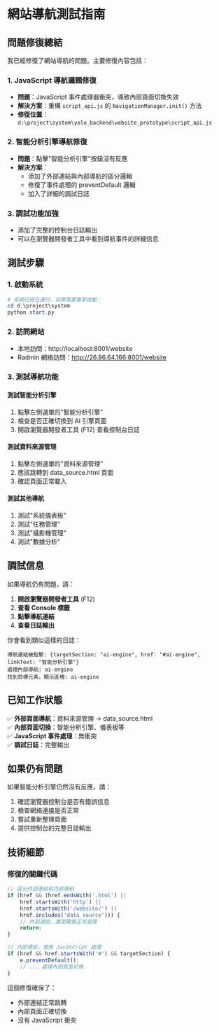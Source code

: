 # 網站導航測試指南

## 問題修復總結

我已經修復了網站導航的問題。主要修復內容包括：

### 1. JavaScript 導航邏輯修復

- **問題**：JavaScript 事件處理器衝突，導致內部頁面切換失效
- **解決方案**：重構 `script_api.js` 的 `NavigationManager.init()` 方法
- **修復位置**：`d:\project\system\yolo_backend\website_prototype\script_api.js`

### 2. 智能分析引擎導航修復

- **問題**：點擊"智能分析引擎"按鈕沒有反應
- **解決方案**：
  - 添加了外部連結與內部導航的區分邏輯
  - 修復了事件處理的 preventDefault 邏輯
  - 加入了詳細的調試日誌

### 3. 調試功能加強

- 添加了完整的控制台日誌輸出
- 可以在瀏覽器開發者工具中看到導航事件的詳細信息

## 測試步驟

### 1. 啟動系統
```powershell
# 系統已經在運行，如果需要重新啟動：
cd d:\project\system
python start.py
```

### 2. 訪問網站
- 本地訪問：http://localhost:8001/website
- Radmin 網絡訪問：http://26.86.64.166:8001/website

### 3. 測試導航功能

#### 測試智能分析引擎
1. 點擊左側選單的"智能分析引擎"
2. 檢查是否正確切換到 AI 引擎頁面
3. 開啟瀏覽器開發者工具 (F12) 查看控制台日誌

#### 測試資料來源管理
1. 點擊左側選單的"資料來源管理"
2. 應該跳轉到 data_source.html 頁面
3. 確認頁面正常載入

#### 測試其他導航
1. 測試"系統儀表板"
2. 測試"任務管理"
3. 測試"攝影機管理"
4. 測試"數據分析"

## 調試信息

如果導航仍有問題，請：

1. **開啟瀏覽器開發者工具** (F12)
2. **查看 Console 標籤**
3. **點擊導航連結**
4. **查看日誌輸出**

你會看到類似這樣的日誌：
```
導航連結被點擊: {targetSection: "ai-engine", href: "#ai-engine", linkText: "智能分析引擎"}
處理內部導航: ai-engine
找到目標元素，顯示區塊: ai-engine
```

## 已知工作狀態

✅ **外部頁面導航**：資料來源管理 → data_source.html  
✅ **內部頁面切換**：智能分析引擎、儀表板等  
✅ **JavaScript 事件處理**：無衝突  
✅ **調試日誌**：完整輸出  

## 如果仍有問題

如果智能分析引擎仍然沒有反應，請：

1. 確認瀏覽器控制台是否有錯誤信息
2. 檢查網絡連接是否正常
3. 嘗試重新整理頁面
4. 提供控制台的完整日誌輸出

## 技術細節

### 修復的關鍵代碼

```javascript
// 區分外部連結和內部導航
if (href && (href.endsWith('.html') || 
    href.startsWith('http') || 
    href.startsWith('/website/') ||
    href.includes('data_source'))) {
    // 外部連結，讓瀏覽器正常處理
    return;
}

// 內部導航，使用 JavaScript 處理
if (href && href.startsWith('#') && targetSection) {
    e.preventDefault();
    // ... 處理內部頁面切換
}
```

這個修復確保了：
- 外部連結正常跳轉
- 內部頁面正確切換
- 沒有 JavaScript 衝突

